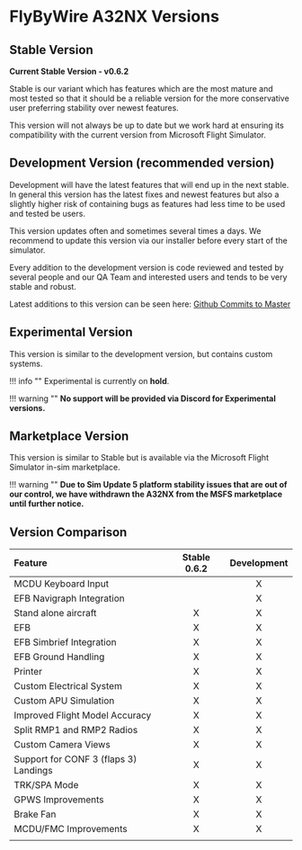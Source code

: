 # FlyByWire A32NX Versions

## Stable Version

**Current Stable Version - v0.6.2**

Stable is our variant which has features which are the most mature and most tested so that it should be a reliable version for the more conservative user preferring stability over newest features.

 This version will not always be up to date but we work hard at ensuring its compatibility with the current version from Microsoft Flight Simulator.

## Development Version (recommended version)

 Development will have the latest features that will end up in the next stable. In general this version has the latest fixes and newest features but also a slightly higher risk of containing bugs as features had less time to be used and tested be users.

This version updates often and sometimes several times a days. We recommend to update this version via our installer before every start of the simulator.

Every addition to the development version is code reviewed and tested by several people and our QA Team and interested users and tends to be very stable and robust.

Latest additions to this version can be seen here: [Github Commits to Master](https://github.com/flybywiresim/a32nx/commits/master)

## Experimental Version

This version is similar to the development version, but contains custom systems.

!!! info ""
    Experimental is currently on **hold**.

!!! warning ""
    **No support will be provided via Discord for Experimental versions.**

## Marketplace Version

This version is similar to Stable but is available via the Microsoft Flight Simulator in-sim marketplace.

!!! warning ""
    **Due to Sim Update 5 platform stability issues that are out of our control, we have withdrawn the A32NX from the MSFS marketplace until further notice.**

## Version Comparison

| Feature                               | Stable 0.6.2 | Development |
|:--------------------------------------|:------------:|:-----------:|
| MCDU Keyboard Input                   |              |      X      |
| EFB Navigraph Integration             |              |      X      |
| Stand alone aircraft                  |      X       |      X      |
| EFB                                   |      X       |      X      |
| EFB Simbrief Integration              |      X       |      X      |
| EFB Ground Handling                   |      X       |      X      |
| Printer                               |      X       |      X      |
| Custom Electrical System              |      X       |      X      |
| Custom APU Simulation                 |      X       |      X      |
| Improved Flight Model Accuracy        |      X       |      X      |
| Split RMP1 and RMP2 Radios            |      X       |      X      |
| Custom Camera Views                   |      X       |      X      |
| Support for CONF 3 (flaps 3) Landings |      X       |      X      |
| TRK/SPA Mode                          |      X       |      X      |
| GPWS Improvements                     |      X       |      X      |
| Brake Fan                             |      X       |      X      |
| MCDU/FMC Improvements                 |      X       |    X        |
|                                       |              |             |

